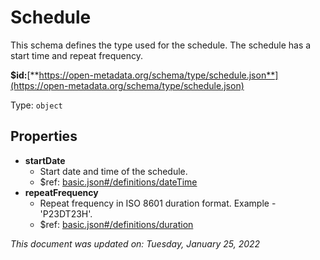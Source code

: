 # Schedule

This schema defines the type used for the schedule. The schedule has a start time and repeat frequency.

**$id:**[**https://open-metadata.org/schema/type/schedule.json**](https://open-metadata.org/schema/type/schedule.json)

Type: `object`

## Properties
 - **startDate**
	 - Start date and time of the schedule.
	 - $ref: [basic.json#/definitions/dateTime](basic.md#datetime)
 - **repeatFrequency**
	 - Repeat frequency in ISO 8601 duration format. Example - 'P23DT23H'.
	 - $ref: [basic.json#/definitions/duration](basic.md#duration)


_This document was updated on: Tuesday, January 25, 2022_